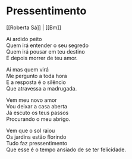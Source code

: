 # Pressentimento
[[Roberta Sá]] | [[Bm]]

Ai ardido peito  
Quem irá entender o seu segredo  
Quem irá pousar em teu destino  
E depois morrer de teu amor.

Ai mas quem virá  
Me pergunto a toda hora  
E a resposta é o silêncio  
Que atravessa a madrugada.

Vem meu novo amor  
Vou deixar a casa aberta  
Já escuto os teus passos  
Procurando o meu abrigo.

Vem que o sol raiou  
Os jardins estão florindo  
Tudo faz pressentimento  
Que esse é o tempo ansiado de se ter felicidade.